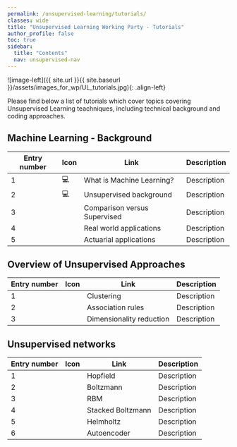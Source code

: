 ```yaml
---
permalink: /unsupervised-learning/tutorials/
classes: wide
title: "Unsupervised Learning Working Party - Tutorials"
author_profile: false
toc: true
sidebar:
  title: "Contents"
  nav: unsupervised-nav
---
```



![image-left]({{ site.url }}{{ site.baseurl }}/assets/images_for_wp/UL_tutorials.jpg){: .align-left}



Please find below a list of tutorials which cover topics covering Unsupervised Learning teachniques, including technical background and coding approaches.

## Machine Learning - Background

| Entry number  | Icon          |Link                          |Description                    |
| ------------- | ------------- |----------------------------- |-------------------------------|
| 1             |:computer:     |What is Machine Learning?     |Description                    |
| 2             |:computer:     |Unsupervised background       |Description                    |
| 3             |               |Comparison versus Supervised  |Description                    |
| 4             |               |Real world applications       |Description                    |
| 5             |               |Actuarial applications        |Description                    |

## Overview of Unsupervised Approaches
| Entry number  | Icon          |Link                          |Description                    |
| ------------- | ------------- |----------------------------- |-------------------------------|
| 1             |               |Clustering                    |Description                    |
| 2             |               |Association rules             |Description                    |
| 3             |               |Dimensionality reduction      |Description                    |

## Unsupervised networks
| Entry number  | Icon          |Link                          |Description                    |
| ------------- | ------------- |----------------------------- |-------------------------------|
| 1             |               |Hopfield                      |Description                    |
| 2             |               |Boltzmann                     |Description                    |
| 3             |               |RBM                           |Description                    |
| 4             |               |Stacked Boltzmann             |Description                    |
| 5             |               |Helmholtz                     |Description                    |
| 6             |               |Autoencoder                   |Description                    |
